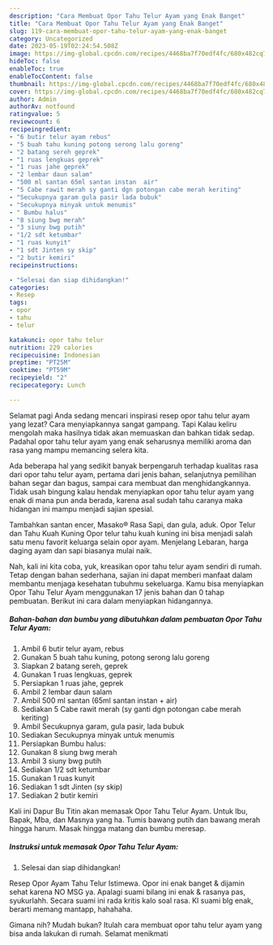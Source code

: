 ```yaml
---
description: "Cara Membuat Opor Tahu Telur Ayam yang Enak Banget"
title: "Cara Membuat Opor Tahu Telur Ayam yang Enak Banget"
slug: 119-cara-membuat-opor-tahu-telur-ayam-yang-enak-banget
category: Uncategorized
date: 2023-05-19T02:24:54.508Z
image: https://img-global.cpcdn.com/recipes/4468ba7f70edf4fc/680x482cq70/opor-tahu-telur-ayam-foto-resep-utama.jpg
hideToc: false
enableToc: true
enableTocContent: false
thumbnail: https://img-global.cpcdn.com/recipes/4468ba7f70edf4fc/680x482cq70/opor-tahu-telur-ayam-foto-resep-utama.jpg
cover: https://img-global.cpcdn.com/recipes/4468ba7f70edf4fc/680x482cq70/opor-tahu-telur-ayam-foto-resep-utama.jpg
author: Admin
authorAv: notfound
ratingvalue: 5
reviewcount: 6
recipeingredient:
- "6 butir telur ayam rebus"
- "5 buah tahu kuning potong serong lalu goreng"
- "2 batang sereh geprek"
- "1 ruas lengkuas geprek"
- "1 ruas jahe geprek"
- "2 lembar daun salam"
- "500 ml santan 65ml santan instan  air"
- "5 Cabe rawit merah sy ganti dgn potongan cabe merah keriting"
- "Secukupnya garam gula pasir lada bubuk"
- "Secukupnya minyak untuk menumis"
- " Bumbu halus"
- "8 siung bwg merah"
- "3 siuny bwg putih"
- "1/2 sdt ketumbar"
- "1 ruas kunyit"
- "1 sdt Jinten sy skip"
- "2 butir kemiri"
recipeinstructions:

- "Selesai dan siap dihidangkan!"
categories:
- Resep
tags:
- opor
- tahu
- telur

katakunci: opor tahu telur 
nutrition: 229 calories
recipecuisine: Indonesian
preptime: "PT25M"
cooktime: "PT59M"
recipeyield: "2"
recipecategory: Lunch

---
```



Selamat pagi Anda sedang mencari inspirasi resep opor tahu telur ayam yang lezat? Cara menyiapkannya sangat gampang. Tapi Kalau keliru mengolah maka hasilnya tidak akan memuaskan dan bahkan tidak sedap. Padahal opor tahu telur ayam yang enak seharusnya memiliki aroma dan rasa yang mampu memancing selera kita.


Ada beberapa hal yang sedikit banyak berpengaruh terhadap kualitas rasa dari opor tahu telur ayam, pertama dari jenis bahan, selanjutnya pemilihan bahan segar dan bagus, sampai cara membuat dan menghidangkannya. Tidak usah bingung kalau hendak menyiapkan opor tahu telur ayam yang enak di mana pun anda berada, karena asal sudah tahu caranya maka hidangan ini mampu menjadi sajian spesial.

Tambahkan santan encer, Masako® Rasa Sapi, dan gula, aduk. Opor Telur dan Tahu Kuah Kuning Opor telur tahu kuah kuning ini bisa menjadi salah satu menu favorit keluarga selain opor ayam. Menjelang Lebaran, harga daging ayam dan sapi biasanya mulai naik.


Nah, kali ini kita coba, yuk, kreasikan opor tahu telur ayam sendiri di rumah. Tetap dengan bahan sederhana, sajian ini dapat memberi manfaat dalam membantu menjaga kesehatan tubuhmu sekeluarga. Kamu bisa menyiapkan Opor Tahu Telur Ayam menggunakan 17 jenis bahan dan 0 tahap pembuatan. Berikut ini cara dalam menyiapkan hidangannya.

<!--inarticleads1-->

##### Bahan-bahan dan bumbu yang dibutuhkan dalam pembuatan Opor Tahu Telur Ayam:

1. Ambil 6 butir telur ayam, rebus
1. Gunakan 5 buah tahu kuning, potong serong lalu goreng
1. Siapkan 2 batang sereh, geprek
1. Gunakan 1 ruas lengkuas, geprek
1. Persiapkan 1 ruas jahe, geprek
1. Ambil 2 lembar daun salam
1. Ambil 500 ml santan (65ml santan instan + air)
1. Sediakan 5 Cabe rawit merah (sy ganti dgn potongan cabe merah keriting)
1. Ambil Secukupnya garam, gula pasir, lada bubuk
1. Sediakan Secukupnya minyak untuk menumis
1. Persiapkan  Bumbu halus:
1. Gunakan 8 siung bwg merah
1. Ambil 3 siuny bwg putih
1. Sediakan 1/2 sdt ketumbar
1. Gunakan 1 ruas kunyit
1. Sediakan 1 sdt Jinten (sy skip)
1. Sediakan 2 butir kemiri


Kali ini Dapur Bu Titin akan memasak Opor Tahu Telur Ayam. Untuk Ibu, Bapak, Mba, dan Masnya yang ha. Tumis bawang putih dan bawang merah hingga harum. Masak hingga matang dan bumbu meresap. 

<!--inarticleads2-->

##### Instruksi untuk memasak Opor Tahu Telur Ayam:


1. Selesai dan siap dihidangkan!

Resep Opor Ayam Tahu Telur Istimewa. Opor ini enak banget &amp; dijamin sehat karena NO MSG ya. Apalagi suami bilang ini enak &amp; rasanya pas, syukurlahh. Secara suami ini rada kritis kalo soal rasa. Kl suami blg enak, berarti memang mantapp, hahahaha. 

Gimana nih? Mudah bukan? Itulah cara membuat opor tahu telur ayam yang bisa anda lakukan di rumah. Selamat menikmati
